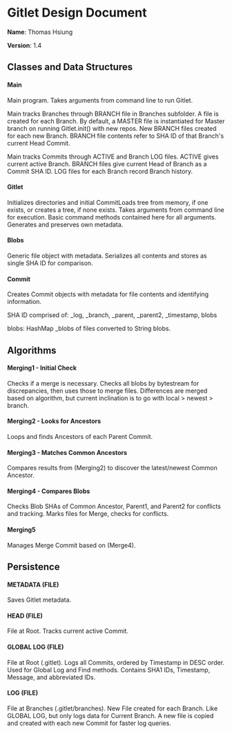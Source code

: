 # Gitlet Design Document

**Name**: Thomas Hsiung

**Version**: 1.4

## Classes and Data Structures

#### Main
Main program. Takes arguments from command line to run Gitlet.

Main tracks Branches through BRANCH file in Branches subfolder. A file is created for each Branch.
By default, a MASTER file is instantiated for Master branch on running Gitlet.init() with new repos.
New BRANCH files created for each new Branch. BRANCH file contents refer to SHA ID of that Branch's
current Head Commit.

Main tracks Commits through ACTIVE and Branch LOG files.
ACTIVE gives current active Branch.
BRANCH files give current Head of Branch as a Commit SHA ID.
LOG files for each Branch record Branch history. 


#### Gitlet

Initializes directories and initial CommitLoads tree from memory, if one exists, or creates a tree, if none exists.
Takes arguments from command line for execution. Basic command methods contained here for all arguments.
Generates and preserves own metadata.

#### Blobs
Generic file object with metadata. Serializes all contents and stores as single SHA ID for comparison.


#### Commit
Creates Commit objects with metadata for file contents and identifying information.

SHA ID comprised of: _log, _branch, _parent, _parent2, _timestamp, blobs

blobs: HashMap _blobs of files converted to String blobs.



## Algorithms
#### Merging1 - Initial Check
Checks if a merge is necessary.
Checks all blobs by bytestream for discrepancies, then uses those to merge files. Differences are merged based on algorithm, but current inclination is to go with local > newest > branch.

#### Merging2 - Looks for Ancestors
Loops and finds Ancestors of each Parent Commit.

#### Merging3 - Matches Common Ancestors
Compares results from (Merging2) to discover the latest/newest Common Ancestor.

#### Merging4 - Compares Blobs
Checks Blob SHAs of Common Ancestor, Parent1, and Parent2 for conflicts and tracking.
Marks files for Merge, checks for conflicts.

#### Merging5
Manages Merge Commit based on (Merge4).


## Persistence
#### METADATA (FILE)
Saves Gitlet metadata.

#### HEAD (FILE)
File at Root. Tracks current active Commit. 

#### GLOBAL LOG (FILE)
File at Root (.gitlet). Logs all Commits, ordered by Timestamp in DESC order. Used for Global Log and Find methods.
Contains SHA1 IDs, Timestamp, Message, and abbreviated IDs.

#### LOG (FILE)
File at Branches (.gitlet/branches). New File created for each Branch. Like GLOBAL LOG, but only logs data for Current Branch.
A new file is copied and created with each new Commit for faster log queries.